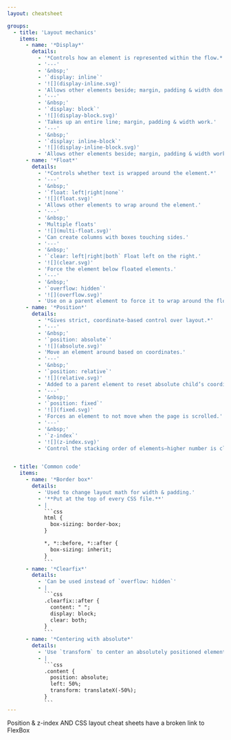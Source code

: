 ```yaml
---
layout: cheatsheet

groups:
  - title: 'Layout mechanics'
    items:
      - name: '*Display*'
        details:
          - '*Controls how an element is represented within the flow.*'
          - '---'
          - '&nbsp;'
          - '`display: inline`'
          - '![](display-inline.svg)'
          - 'Allows other elements beside; margin, padding & width don’t work.'
          - '---'
          - '&nbsp;'
          - '`display: block`'
          - '![](display-block.svg)'
          - 'Takes up an entire line; margin, padding & width work.'
          - '---'
          - '&nbsp;'
          - '`display: inline-block`'
          - '![](display-inline-block.svg)'
          - 'Allows other elements beside; margin, padding & width work. Can create columns, but will force a space between boxes.'
      - name: '*Float*'
        details:
          - '*Controls whether text is wrapped around the element.*'
          - '---'
          - '&nbsp;'
          - '`float: left|right|none`'
          - '![](float.svg)'
          - 'Allows other elements to wrap around the element.'
          - '---'
          - '&nbsp;'
          - 'Multiple floats'
          - '![](multi-float.svg)'
          - 'Can create columns with boxes touching sides.'
          - '---'
          - '&nbsp;'
          - '`clear: left|right|both` Float left on the right.'
          - '![](clear.svg)'
          - 'Force the element below floated elements.'
          - '---'
          - '&nbsp;'
          - '`overflow: hidden`'
          - '![](overflow.svg)'
          - 'Use on a parent element to force it to wrap around the floated children—a clearfix.'
      - name: '*Position*'
        details:
          - '*Gives strict, coordinate-based control over layout.*'
          - '---'
          - '&nbsp;'
          - '`position: absolute`'
          - '![](absolute.svg)'
          - 'Move an element around based on coordinates.'
          - '---'
          - '&nbsp;'
          - '`position: relative`'
          - '![](relative.svg)'
          - 'Added to a parent element to reset absolute child’s coordinates.'
          - '---'
          - '&nbsp;'
          - '`position: fixed`'
          - '![](fixed.svg)'
          - 'Forces an element to not move when the page is scrolled.'
          - '---'
          - '&nbsp;'
          - '`z-index`'
          - '![](z-index.svg)'
          - 'Control the stacking order of elements—higher number is closer.'


  - title: 'Common code'
    items:
      - name: '*Border box*'
        details:
          - 'Used to change layout math for width & padding.'
          - '**Put at the top of every CSS file.**'
          - |
            ```css
            html {
              box-sizing: border-box;
            }

            *, *::before, *::after {
              box-sizing: inherit;
            }
            ```
      - name: '*Clearfix*'
        details:
          - 'Can be used instead of `overflow: hidden`'
          - |
            ```css
            .clearfix::after {
              content: " ";
              display: block;
              clear: both;
            }
            ```
      - name: '*Centering with absolute*'
        details:
          - 'Use `transform` to center an absolutely positioned element.'
          - |
            ```css
            .content {
              position: absolute;
              left: 50%;
              transform: translateX(-50%);
            }
            ```
---
```


 Position & z-index  AND CSS layout cheat sheets
 have a broken link to FlexBox
